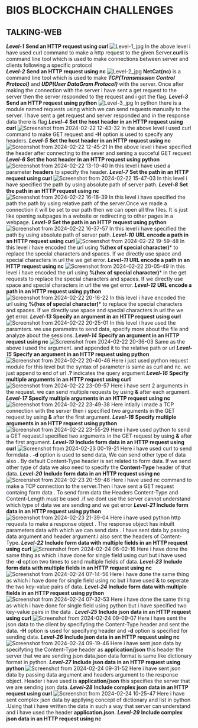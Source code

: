 # BI0S BLOCKCHAIN CHALLENGES

## TALKING-WEB

***Level-1*** **Send an HTTP request using curl**
![Level-1_jpg](https://github.com/komalrao1/Bi0s_Blockchain/assets/147682987/d3caddd0-c32c-4fb3-aa21-f759d231c9b4)
In the above level i have used  curl command to make a http request to the given Server.**curl** is command line tool which is used to make connections between server and clients following a specific protocol    
***Level-2*** **Send an HTTP request using nc**
![Level-2_jpg](https://github.com/komalrao1/Bi0s_Blockchain/assets/147682987/f2fb3a41-fc58-4c71-a18d-3d23491bacc2)
**NetCat(nc)** is a command line tool which is used to make ***TCP(Transmission Control Protocol)*** and ***UDP(User DataGram Protocol)*** with the server. Once after making the connection with the server i have sent a get request to the server then the server responded to the request and i got the flag.
***Level-3*** **Send an HTTP request using python**
![Level-3_jpg](https://github.com/komalrao1/Bi0s_Blockchain/assets/147682987/83649ffb-2340-436e-9067-89b7dd3d9999)
In python there is a module named requests using which we can send requests manually to the server. I have sent a get request and server responded and in the response data there is flag
***Level-4*** **Set the host header in an HTTP request using curl**
![Screenshot from 2024-02-22 12-43-32](https://github.com/komalrao1/Bi0s_Blockchain/assets/147682987/a0544d1c-01cf-4875-b07c-99c5e7902fc3)
In the above level i used curl command to make GET request and **-H** option is used to specify any headers.
***Level-5*** **Set the host header in an HTTP request using nc**
![Screenshot from 2024-02-22 12-45-21](https://github.com/komalrao1/Bi0s_Blockchain/assets/147682987/ecb509f8-e6d7-4372-ae3c-c9d3aa311e71)
In the above level i have specified the header after connecting to the sever and sening a succeful GET request
***Level-6*** **Set the host header in an HTTP request using python**
![Screenshot from 2024-02-22 13-10-40](https://github.com/komalrao1/Bi0s_Blockchain/assets/147682987/e6d4dc55-3135-428c-a061-9f08f4562a36)
In this level i have used a parameter **headers** to specify the header. 
***Level-7*** **Set the path in an HTTP request using curl**
![Screenshot from 2024-02-22 15-47-03](https://github.com/komalrao1/Bi0s_Blockchain/assets/147682987/9d731ba3-a761-4aa4-b2bb-2a715204370a)
In this level i have specified the path by using absolute path of server path.
***Level-8*** **Set the path in an HTTP request using nc**
![Screenshot from 2024-02-22 16-18-39](https://github.com/komalrao1/Bi0s_Blockchain/assets/147682987/e9a0c4d6-ee3f-43a3-80ba-9f70835a30bf)
In this level i have specified the path the path by using relative path of the server.Once we made a connection it will be set to our path then we can open all thw files. It is just like opening subpages in a website or redirecting to other pages in a webpage.
***Level-9*** **Set the path in an HTTP request using python**
![Screenshot from 2024-02-22 16-37-57](https://github.com/komalrao1/Bi0s_Blockchain/assets/147682987/ea48df7e-ee20-4b22-9ebe-fc1d2efc604c)
In this level i have specified the path by using absolute path of server path.
***Level-10*** **URL encode a path in an HTTP request using curl**
![Screenshot from 2024-02-22 19-59-48](https://github.com/komalrao1/Bi0s_Blockchain/assets/147682987/d3203121-7cfa-4d43-ba0b-a09af45fca92)
In this level i have encoded the url using **%(hex of special character)*** to replace the special characters and spaces. If we directly use space and special characters in url the we get error.
***Level-11*** **URL encode a path in an HTTP request using nc**
![Screenshot from 2024-02-22 20-05-49](https://github.com/komalrao1/Bi0s_Blockchain/assets/147682987/6a4a1b41-1056-4176-9bab-4a1a1d554198)
In this level i have encoded the url using **%(hex of special character)*** in the get requests to replace the special characters and spaces. If we directly use space and special characters in url the we get error.
***Level-12*** **URL encode a path in an HTTP request using python**
![Screenshot from 2024-02-22 20-16-22](https://github.com/komalrao1/Bi0s_Blockchain/assets/147682987/6e302922-2ada-4874-80b6-b2b25dbe3ae5)
In this level i have encoded the url using **%(hex of special character)*** to replace the special characters and spaces. If we directly use space and special characters in url the we get error.
***Level-13*** **Specify an argument in an HTTP request using curl**
![Screenshot from 2024-02-22 20-25-01](https://github.com/komalrao1/Bi0s_Blockchain/assets/147682987/f263964c-77c5-4a80-ad89-42e2e26f7c34)
In this level i have used the paramters. we use parametrs to send data, specify more about the file and analyze about the sessions.
***Level-14*** **Specify an argument in an HTTP request using nc**
![Screenshot from 2024-02-22 20-36-03](https://github.com/komalrao1/Bi0s_Blockchain/assets/147682987/37cc5087-5ec5-47a7-b617-9c656ddfe47c)
Same as the above i used the argument. and appended it to the relative path or url
***Level-15*** **Specify an argument in an HTTP request using python**
![Screenshot from 2024-02-22 20-40-46](https://github.com/komalrao1/Bi0s_Blockchain/assets/147682987/1bc0b9f9-220c-4ea8-8c4c-92a583bdb622)
Here i just used python request module for this level but the syntax of parameter is same as curl and nc. we just append to end of url .**?** indicates the query argument
***Level-16*** **Specify multiple arguments in an HTTP request using curl**
![Screenshot from 2024-02-22 23-09-57](https://github.com/komalrao1/Bi0s_Blockchain/assets/147682987/79768f53-f023-4cb9-b0cb-15737172052c)
Here i have sent 2 arguments in the request. we can send multiple requests by using **&** after each argument.
***Level-17*** **Specify multiple arguments in an HTTP request using nc**
![Screenshot from 2024-02-22 23-49-38](https://github.com/komalrao1/Bi0s_Blockchain/assets/147682987/c2e0fbf5-5d3d-4e5b-a453-13037ed6b474)
Here intially i made a TCP connection with the server then i specified two arguments in the GET request by using **&** after the first argument.
***Level-18*** **Specify multiple arguments in an HTTP request using python**
![Screenshot from 2024-02-22 23-55-29](https://github.com/komalrao1/Bi0s_Blockchain/assets/147682987/32b38ecc-25ea-4f9e-95e5-92090e030d0e)
Here i have used python to send a GET request.I specified two arguments in the GET request by using **&** after the first argument.
***Level-19*** **Include form data in an HTTP request using curl**
![Screenshot from 2024-02-23 00-19-21](https://github.com/komalrao1/Bi0s_Blockchain/assets/147682987/2a7cd296-6175-4375-8b9e-4a3c04d774d7)
Here i have used curl to send formdata . **-d** option is used to send data, We can send other type of data also . By default Content-Type header is set related to form data. If we send other type of data we also need to specify the **Content-Type** header of that data.
***Level-20*** **Include form data in an HTTP request using nc**
![Screenshot from 2024-02-23 20-59-48](https://github.com/komalrao1/Bi0s_Blockchain/assets/147682987/d6f6986e-2e17-465a-8cc9-5548d3038bf6)
Here i have used nc command to make a TCP connection to the server.Then i have sent a GET request containg form data . To send form data the Headers Content-Type and Content-Length must be used .if we dont use the server cannot understand which type of data we are sending and we get error
***Level-21*** **Include form data in an HTTP request using python**
![Screenshot from 2024-02-23 21-39-04](https://github.com/komalrao1/Bi0s_Blockchain/assets/147682987/83ffea81-7242-45d3-bd97-e042b6aba7c7)
Here i have used python http requests to make a response object . The response object has inbuilt parameters data with which we can send data . I have sent data by passing data argument and header argument.I also sent the headers of Content-Type. 
***Level-22*** **Include form data with multiple fields in an HTTP request using curl**
![Screenshot from 2024-02-24 06-02-16](https://github.com/komalrao1/Bi0s_Blockchain/assets/147682987/7eda13c7-b687-4fce-8f7a-b05812496827)
Here i have done the same thing as which i have done for single field using curl but i have used the **-d** option two times to send multiple fields of data.
***Level-23*** **Include form data with multiple fields in an HTTP request using nc**
![Screenshot from 2024-02-24 07-14-56](https://github.com/komalrao1/Bi0s_Blockchain/assets/147682987/d09f3365-0bd2-417f-b726-7a6f24458b22)
Here i have done the same thing as which i have done for single field using nc but i have used **&** to seperate the two key-value pairs of data.
***Level-24*** **Include form data with multiple fields in an HTTP request using python**
![Screenshot from 2024-02-24 07-32-53](https://github.com/komalrao1/Bi0s_Blockchain/assets/147682987/072e2ceb-90b4-4e98-8dc5-7eae053d48da)
Here i have done the same thing as which i have done for single field using python but i have specified two key-value pairs in the data .
***Level-25*** **Include json data in an HTTP request using curl**
![Screenshot from 2024-02-24 09-09-07](https://github.com/komalrao1/Bi0s_Blockchain/assets/147682987/e99547c4-4257-4210-8331-cbae040b61ff)
Here i have sent the json data to the client by specifyting the Content-Type header and sent the data. **-H** option is used for specifying header and **-d** option is specified for sending data.
***Level-26*** **Include json data in an HTTP request using nc**
![Screenshot from 2024-02-24 09-19-46](https://github.com/komalrao1/Bi0s_Blockchain/assets/147682987/50d060b4-3f1f-4d51-b5d0-6d06a54a0544)
Here i have sent json data by specifyting the Content-Type header as **application/json** this header the server that we are sending json data.json data format is same like dictionary format in python.
***Level-27*** **Include json data in an HTTP request using python**
![Screenshot from 2024-02-24 09-31-52](https://github.com/komalrao1/Bi0s_Blockchain/assets/147682987/3baa9895-7841-4cb3-bdb1-cf5ff92e5894)
Here i have sent json data by passing data argument and headers argument to the response object. Header i have used is **application/json** this specifies the server that we are sending json data.
***Level-28*** **Include complex json data in an HTTP request using curl**
![Screenshot from 2024-02-24 10-25-47](https://github.com/komalrao1/Bi0s_Blockchain/assets/147682987/636a6dea-9d85-428c-b845-13b095787250)
Here i have sent complex json data by appllying concept of dictionary and list in python .Using that i have written the data in such a way that server can understand and i have used the header **application.json**.
***Level-29*** **Include complex json data in an HTTP request using nc**



















